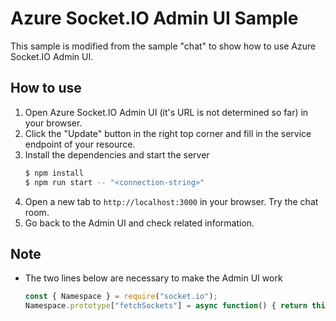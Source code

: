 
# Azure Socket.IO Admin UI Sample

This sample is modified from the sample "chat" to show how to use Azure Socket.IO Admin UI.

## How to use 
1. Open Azure Socket.IO Admin UI (it's URL is not determined so far) in your browser.
2. Click the "Update" button in the right top corner and fill in the service endpoint of your resource.
3. Install the dependencies and start the server
    ```bash
    $ npm install
    $ npm run start -- "<connection-string>"
    ```
4. Open a new tab to `http://localhost:3000` in your browser. Try the chat room.
5. Go back to the Admin UI and check related information.

## Note
- The two lines below are necessary to make the Admin UI work
    ```javascript
    const { Namespace } = require("socket.io");
    Namespace.prototype["fetchSockets"] = async function() { return this.local.fetchSockets(); };
    ```